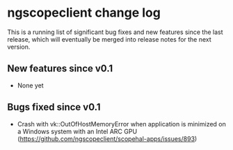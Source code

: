 # ngscopeclient change log

This is a running list of significant bug fixes and new features since the last release, which will eventually be merged into release notes for the next version.

## New features since v0.1

* None yet

## Bugs fixed since v0.1

* Crash with vk::OutOfHostMemoryError when application is minimized on a Windows system with an Intel ARC GPU (https://github.com/ngscopeclient/scopehal-apps/issues/893)
